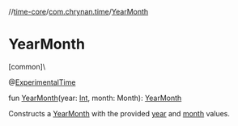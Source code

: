 //[time-core](../../index.md)/[com.chrynan.time](index.md)/[YearMonth](-year-month.md)

# YearMonth

[common]\

@[ExperimentalTime](https://kotlinlang.org/api/latest/jvm/stdlib/kotlin.time/-experimental-time/index.html)

fun [YearMonth](-year-month.md)(year: [Int](https://kotlinlang.org/api/latest/jvm/stdlib/kotlin/-int/index.html), month: Month): [YearMonth](-year-month/index.md)

Constructs a [YearMonth](-year-month/index.md) with the provided [year](-year-month.md) and [month](-year-month.md) values.
